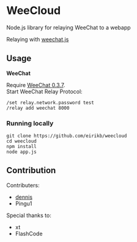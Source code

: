 WeeCloud
========

Node.js library for relaying WeeChat to a webapp

Relaying with [weechat.js](https://github.com/eirikb/weechat.js)

Usage
---

**WeeChat**

Require [WeeChat 0.3.7](http://www.weechat.org/download/).   
Start WeeChat Relay Protocol:  

    /set relay.network.password test
    /relay add weechat 8000

### Running locally

    git clone https://github.com/eirikb/weecloud
    cd weecloud
    npm install
    node app.js


Contribution
---

Contributers:  

*  [dennis](https://github.com/dennisse)
*  Pingu1

Special thanks to:  

*  xt
*  FlashCode

